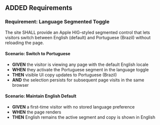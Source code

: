 ## ADDED Requirements

### Requirement: Language Segmented Toggle

The site SHALL provide an Apple HIG–styled segmented control that lets visitors switch between English (default) and Portuguese (Brazil) without reloading the page.

#### Scenario: Switch to Portuguese

- **GIVEN** the visitor is viewing any page with the default English locale
- **WHEN** they activate the Portuguese segment in the language toggle
- **THEN** visible UI copy updates to Portuguese (Brazil)
- **AND** the selection persists for subsequent page visits in the same browser

#### Scenario: Maintain English Default

- **GIVEN** a first-time visitor with no stored language preference
- **WHEN** the page renders
- **THEN** English remains the active segment and copy is shown in English
